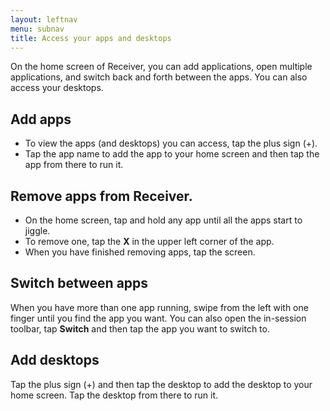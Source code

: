 ```yaml
---
layout: leftnav
menu: subnav
title: Access your apps and desktops
---
```

On the home screen of Receiver, you can add applications, open multiple applications, and switch back and forth between the apps. You can also access your desktops.

## Add apps 

* To view the apps (and desktops) you can access, tap the plus sign (+). 
* Tap the app name to add the app to your home screen and then tap the app from there to run it.

## Remove apps from Receiver. 

* On the home screen, tap and hold any app until all the apps start to jiggle.
* To remove one, tap the **X** in the upper left corner of the app. 
* When you have finished removing apps, tap the screen.

## Switch between apps

When you have more than one app running, swipe from the left with one finger until you find the app you want. You can also open the in-session toolbar, tap **Switch** and then tap the app you want to switch to.

## Add desktops

Tap the plus sign (+) and then tap the desktop to add the desktop to your home screen. Tap the desktop from there to run it.